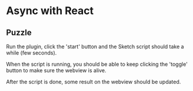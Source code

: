 # Async with React

## Puzzle

Run the plugin, click the 'start' button and the Sketch script should take a while (few seconds).

When the script is running, you should be able to keep clicking the 'toggle' button to make sure the webview is alive.

After the script is done, some result on the webview should be updated.
